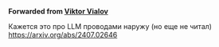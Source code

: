 **Forwarded from [Viktor Vialov](https://t.me/Kirdal)**

Кажется это про LLM проводами наружу (но еще не читал) https://arxiv.org/abs/2407.02646